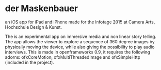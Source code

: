# der Maskenbauer
an iOS app for iPad and iPhone made for the Infotage 2015 at Camera Arts, Hochschule Design &amp; Kunst.

The is an experimental app on immersive media and non linear story telling. The  app allows the viewer to explore a sequence of 360 degree images by physically moving the device, while also giving the possibility to play audio interviews. This is made in openframeworks 0.9, it requires the following adorns: ofxCoreMotion, ofxMultiThreadedImage and ofxSimpleHttp (included in the project).


